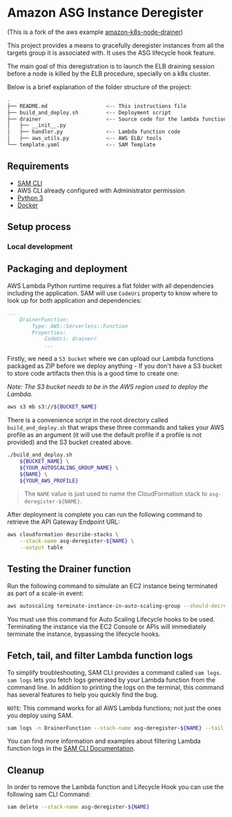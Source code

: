 # Amazon ASG Instance Deregister

(This is a fork of the aws example [amazon-k8s-node-drainer](https://github.com/aws-samples/amazon-k8s-node-drainer))

This project provides a means to gracefully deregister instances from all the targets group it is associated with. It uses the ASG lifecycle hook feature.

The main goal of this deregistration is to launch the ELB draining session before a node is killed by the ELB procedure, specially on a k8s cluster.

Below is a brief explanation of the folder structure of the project:

```bash
.
├── README.md                   <-- This instructions file
├── build_and_deploy.sh         <-- Deployment script
├── drainer                     <-- Source code for the lambda function
│   ├── __init__.py
│   ├── handler.py              <-- Lambda function code
│   ├── aws_utils.py            <-- AWS ELB/ tools
└── template.yaml               <-- SAM Template
```

## Requirements

* [SAM CLI](https://docs.aws.amazon.com/serverless-application-model/latest/developerguide/serverless-sam-cli-install.html)
* AWS CLI already configured with Administrator permission
* [Python 3](https://www.python.org/downloads/)
* [Docker](https://www.docker.com/community-edition)

## Setup process

### Local development

## Packaging and deployment

AWS Lambda Python runtime requires a flat folder with all dependencies including the application. SAM will use `CodeUri` property to know where to look up for both application and dependencies:

```yaml
...
    DrainerFunction:
        Type: AWS::Serverless::Function
        Properties:
            CodeUri: drainer/
            ...
```

Firstly, we need a `S3 bucket` where we can upload our Lambda functions packaged as ZIP before we deploy anything - If 
you don't have a S3 bucket to store code artifacts then this is a good time to create one:

*Note: The S3 bucket needs to be in the AWS region used to deploy the Lambda.*

```bash
aws s3 mb s3://${BUCKET_NAME}
```

There is a convenience script in the root directory called `build_and_deploy.sh` that
wraps these three commands and takes your AWS profile as an argument (it will use the default profile
if a profile is not provided) and the S3 bucket created above.
```bash
./build_and_deploy.sh 
    ${BUCKET_NAME} \
    ${YOUR_AUTOSCALING_GROUP_NAME} \
    ${NAME} \
    ${YOUR_AWS_PROFILE}
```

> The `NAME` value is just used to name the CloudFormation stack to `asg-deregister-${NAME}`.

After deployment is complete you can run the following command to retrieve the API Gateway Endpoint URL:

```bash
aws cloudformation describe-stacks \
    --stack-name asg-deregister-${NAME} \
    --output table
``` 

## Testing the Drainer function

Run the following command to simulate an EC2 instance being terminated as part of a scale-in event:

```bash
aws autoscaling terminate-instance-in-auto-scaling-group --should-decrement-desired-capacity --instance-id <instance-id>
```

You must use this command for Auto Scaling Lifecycle hooks to be used. Terminating the instance via the EC2 Console or APIs will immediately terminate the instance, bypassing the lifecycle hooks.

## Fetch, tail, and filter Lambda function logs

To simplify troubleshooting, SAM CLI provides a command called `sam logs`. `sam logs` lets you fetch logs generated by your Lambda function from the command line. In addition to printing the logs on the terminal, this command has several  features to help you quickly find the bug.

`NOTE`: This command works for all AWS Lambda functions; not just the ones you deploy using SAM.

```bash
sam logs -n DrainerFunction --stack-name asg-deregister-${NAME} --tail
```

You can find more information and examples about filtering Lambda function logs in the [SAM CLI Documentation](https://docs.aws.amazon.com/serverless-application-model/latest/developerguide/serverless-sam-cli-logging.html).

## Cleanup

In order to remove the Lambda function and Lifecycle Hook you can use the following sam CLI Command:

```bash
sam delete --stack-name asg-deregister-${NAME}
```
